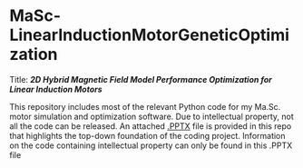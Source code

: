 # MaSc-LinearInductionMotorGeneticOptimization
Title: **_2D Hybrid Magnetic Field Model Performance Optimization for Linear Induction Motors_**

This repository includes most of the relevant Python code for my Ma.Sc. motor simulation and optimization software.
Due to intellectual property, not all the code can be released.
An attached [.PPTX]() file is provided in this repo that highlights the top-down foundation of the coding project.
Information on the code containing intellectual property can only be found in this .PPTX file
